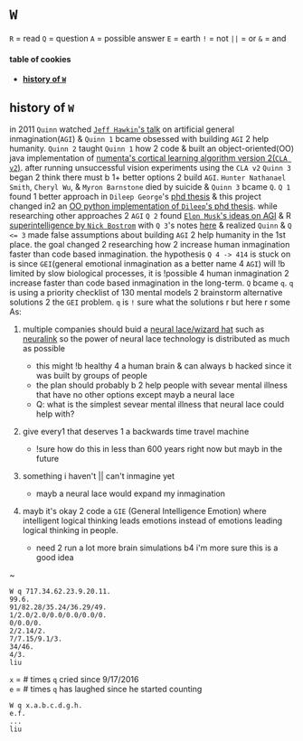# `W`

`R` = read
`Q` = question
`A` = possible answer
`E` = earth
`!` = not
`||` = or
`&` = and

#### table of cookies

- **[history of `W`](#history-of-W)**

## history of `W`

in 2011 `Quinn` watched
[`Jeff Hawkin`'s talk](https://www.ted.com/talks/jeff_hawkins_on_how_brain_science_will_change_computing) on artificial
general inmagination(`AGI`) & `Quinn 1` bcame obsessed with building `AGI` 2
help humanity. `Quinn 2` taught `Quinn 1` how 2 code & built an
object-oriented(OO) java implementation of [numenta's cortical learning algorithm version 2(`CLA v2`)](https://github.com/WalnutiQ/wAlnut/tree/MARK_II). after running
unsuccessful vision experiments using the `CLA v2` `Quinn 3` began 2 think
there must b 1+ better options 2 build `AGI`. `Hunter Nathanael Smith`, `Cheryl Wu`, & `Myron Barnstone` died by suicide & `Quinn 3` bcame `Q`. `Q 1`
found 1 better approach in `Dileep George`'s
[phd thesis](https://github.com/WalnutiQ/papers/blob/master/Dileep_George_PGM/HowTheBrainMightWork.pdf) & this project changed in2 an
[OO python implementation of `Dileep`'s phd thesis](https://github.com/WalnutiQ/wAlnut/tree/MARK_III). while researching other approaches 2 `AGI` `Q 2` found
[`Elon Musk`'s ideas on AGI](https://youtu.be/h0962biiZa4) & R
[superintelligence by `Nick Bostrom`](https://www.amazon.com/Superintelligence-Dangers-Strategies-Nick-Bostrom/dp/1501227742) with `Q 3`'s notes
[here](https://github.com/WalnutiQ/wAlnut/issues/345) & realized `Quinn` &
`Q <= 3` made false assumptions about building `AGI` 2 help humanity in the 1st
place. the goal changed 2 researching how 2 increase human inmagination faster
than code based inmagination. the hypothesis `Q 4 -> 414` is stuck on is since
`GEI`(general emotional inmagination as a better name 4 `AGI`) will !b limited by
slow biological processes, it is !possible 4 human inmagination 2 increase
faster than code based inmagination in the long-term. `Q` bcame `q`. `q` is using a
priority checklist of 130 mental models 2 brainstorm alternative solutions 2
the `GEI` problem. `q` is `!` sure what the solutions r but here r some As:

1. multiple companies should buid a [neural lace/wizard hat](https://waitbutwhy.com/2017/04/neuralink.html) such as [neuralink](https://www.neuralink.com) so the power of neural lace technology is distributed as much as possible
   - this might !b healthy 4 a human brain & can always b hacked since it was built by groups of people
   - the plan should probably b 2 help people with sevear mental illness that have no other options except mayb a neural lace
   - Q: what is the simplest sevear mental illness that neural lace could help with?

2. give every1 that deserves 1 a backwards time travel machine
   - !sure how do this in less than 600 years right now but mayb in the future
   
3. something i haven't || can't inmagine yet
   - mayb a neural lace would expand my inmagination

4. mayb it's okay 2 code a `GIE` (General Intelligence Emotion) where intelligent logical thinking leads emotions instead of emotions leading logical thinking in people.
   - need 2 run a lot more brain simulations b4 i'm more sure this is a good idea
   
~

```
W q 717.34.62.23.9.20.11.
99.6.
91/82.28/35.24/36.29/49.
1/2.0/2.0/0.0/0.0/0.0/0.
0/0.0/0.
2/2.14/2.
7/7.15/9.1/3.
34/46.
4/3.
liu
```

`x` = # times `q` cried since 9/17/2016  
`e` = # times `q` has laughed since he started counting

```
W q x.a.b.c.d.g.h.
e.f.
...
liu
```
